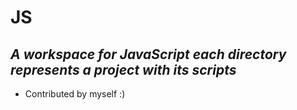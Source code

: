 # JS 
## *A workspace for JavaScript each directory represents a project with its scripts*
- Contributed by myself :)
